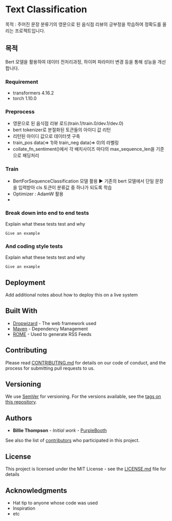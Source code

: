 # Text Classification

목적 : 주어진 문장 분류기의 영문으로 된 음식점 리뷰의 긍부정을 학습하여 정확도를 올리는 프로젝트입니다.


## 목적

Bert 모델을 활용하여 데이터 전처리과정, 하이퍼 파라미터 변경 등을 통해 성능을 개선합니다.


### Requirement

- transformers 4.16.2
- torch 1.10.0

### Preprocess

- 영문으로 된 음식점 리뷰 로드(train.1/train.0/dev.1/dev.0)
- bert tokenizer로 분절화된 토큰들의 아이디 값 리턴
- 리턴된 아이디 값으로 데이터셋 구축
- train_pos data(=> 1)와 train_neg data(=> 0)의 라벨링
- collate_fn_sentiment()에서 각 배치사이즈 마다의 max_sequence_len을 기준으로 패딩처리

### Train

- BertForSequenceClassification 모델 활용
  :arrow_forward: 기존의 bert 모델에서 단일 문장을 입력받아 cls 토큰이 분류값 중 하나가 되도록 학습
- Optimizer : AdamW 활용
- 


### Break down into end to end tests

Explain what these tests test and why

```
Give an example
```

### And coding style tests

Explain what these tests test and why

```
Give an example
```

## Deployment

Add additional notes about how to deploy this on a live system

## Built With

* [Dropwizard](http://www.dropwizard.io/1.0.2/docs/) - The web framework used
* [Maven](https://maven.apache.org/) - Dependency Management
* [ROME](https://rometools.github.io/rome/) - Used to generate RSS Feeds

## Contributing

Please read [CONTRIBUTING.md](https://gist.github.com/PurpleBooth/b24679402957c63ec426) for details on our code of conduct, and the process for submitting pull requests to us.

## Versioning

We use [SemVer](http://semver.org/) for versioning. For the versions available, see the [tags on this repository](https://github.com/your/project/tags). 

## Authors

* **Billie Thompson** - *Initial work* - [PurpleBooth](https://github.com/PurpleBooth)

See also the list of [contributors](https://github.com/your/project/contributors) who participated in this project.

## License

This project is licensed under the MIT License - see the [LICENSE.md](LICENSE.md) file for details

## Acknowledgments

* Hat tip to anyone whose code was used
* Inspiration
* etc

